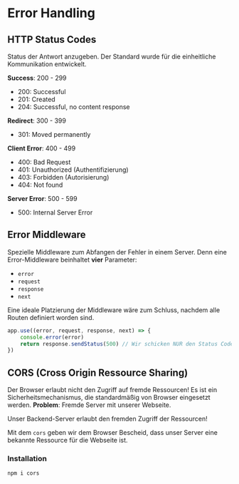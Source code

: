 # Error Handling

## HTTP Status Codes

Status der Antwort anzugeben.
Der Standard wurde für die einheitliche Kommunikation entwickelt.

**Success**: 200 - 299

- 200: Successful
- 201: Created
- 204: Successful, no content response

**Redirect**: 300 - 399

- 301: Moved permanently

**Client Error**: 400 - 499

- 400: Bad Request
- 401: Unauthorized (Authentifizierung)
- 403: Forbidden (Autorisierung)
- 404: Not found

**Server Error**: 500 - 599

- 500: Internal Server Error

## Error Middleware

Spezielle Middleware zum Abfangen der Fehler in einem Server.
Denn eine Error-Middleware beinhaltet **vier** Parameter:

- `error`
- `request`
- `response`
- `next`

Eine ideale Platzierung der Middleware wäre zum Schluss, nachdem alle Routen definiert worden sind.

```js
app.use((error, request, response, next) => {
    console.error(error)
    return response.sendStatus(500) // Wir schicken NUR den Status Code als Antwort zurück
})

```

## CORS (Cross Origin Ressource Sharing)

Der Browser erlaubt nicht den Zugriff auf fremde Ressourcen!
Es ist ein Sicherheitsmechanismus, die standardmäßig von Browser eingesetzt werden.
**Problem**:
Fremde Server mit unserer Webseite.

Unser Backend-Server erlaubt den fremden Zugriff der Ressourcen!

Mit dem `cors` geben wir dem Browser Bescheid, dass unser Server eine bekannte Ressource für die Webseite ist.

### Installation

`npm i cors`
